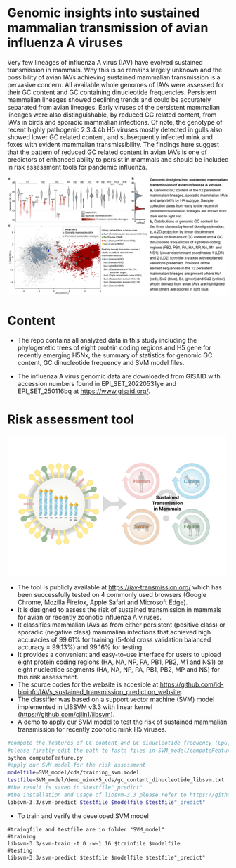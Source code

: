 # Genomic insights into sustained mammalian transmission of avian influenza A viruses

Very few lineages of influenza A virus (IAV) have evolved sustained transmission in mammals. Why this is so remains largely unknown and the possibility of avian IAVs achieving sustained mammalian transmission is a pervasive concern. All available whole genomes of IAVs were assessed for their GC content and GC containing dinucleotide frequencies. Persistent mammalian lineages showed declining trends and could be accurately separated from avian lineages. Early viruses of the persistent mammalian lineages were also distinguishable, by reduced GC related content, from IAVs in birds and sporadic mammalian infections. Of note, the genotype of recent highly pathogenic 2.3.4.4b H5 viruses mostly detected in gulls also showed lower GC related content, and subsequently infected mink and foxes with evident mammalian transmissibility. The findings here suggest that the pattern of reduced GC related content in avian IAVs is one of predictors of enhanced ability to persist in mammals and should be included in risk assessment tools for pandemic influenza.

<img src="genomic_insight.png" width="800">

# Content
+ The repo contains all analyzed data in this study including the phylogenetic trees of eight protein coding regions and H5 gene for recently emerging H5Nx, the summary of statistics for genomic GC content, GC dinucleotide frequency and SVM model files. 

+ The influenza A virus genomic data are downloaded from GISAID with accession numbers found in EPI_SET_20220531ye and EPI_SET_250116bq at https://www.gisaid.org/.

# Risk assessment tool
<img src="intro.png" width="500">

+ The tool is publicly available at https://iav-transmission.org/ which has been successfully tested on 4 commonly used browsers (Google Chrome, Mozilla Firefox, Apple Safari and Microsoft Edge).
+ It is designed to assess the risk of sustained transmission in mammals for avian or recently zoonotic influenza A viruses.
+ It classifies mammalian IAVs as from either persistent (positive class) or sporadic (negative class) mammalian infections that achieved high accuracies of 99.61% for training (5-fold cross validation balanced accuracy = 99.13%) and 99.16% for testing.  
+ It provides a convenient and easy-to-use interface for users to upload eight protein coding regions (HA, NA, NP, PA, PB1, PB2, M1 and NS1) or eight nucleotide segments (HA, NA, NP, PA, PB1, PB2, MP and NS) for this risk assessment.
+ The source codes for the website is accesible at https://github.com/id-bioinfo/IAVs_sustained_transmission_prediction_website.
+ The classifier was based on a support vector machine (SVM) model implemented in LIBSVM v3.3 with linear kernel (https://github.com/cjlin1/libsvm).
+ A demo to apply our SVM model to test the risk of sustained mammalian transmission for recently zoonotic mink H5 viruses.
```bash
#compute the features of GC content and GC dinucleotide frequency (CpG, GpC, GpG and CpC) from fasta files in LIBSVM format
#please firstly edit the path to fasta files in SVM_model/computeFeature.py
python computeFeature.py
#apply our SVM model for the risk assessment
modelfile=SVM_model/cds/training_svm.model
testfile=SVM_model/demo_minkH5_cds/gc_content_dinucleotide_libsvm.txt
#the result is saved in $testfile"_predict"
#the installation and usage of libsvm-3.3 please refer to https://github.com/cjlin1/libsvm.
libsvm-3.3/svm-predict $testfile $modelfile $testfile"_predict"
```
+ To train and verify the developed SVM model
```
#traingfile and testfile are in folder "SVM_model"
#training
libsvm-3.3/svm-train -t 0 -w-1 16 $trainfile $modelfile
#testing
libsvm-3.3/svm-predict $testfile $modelfile $testfile"_predict"
```

